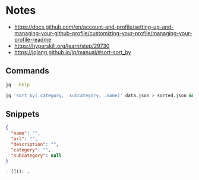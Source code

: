 # Notes

- https://docs.github.com/en/account-and-profile/setting-up-and-managing-your-github-profile/customizing-your-profile/managing-your-profile-readme
- https://hyperskill.org/learn/step/29730
- https://jqlang.github.io/jq/manual/#sort-sort_by

## Commands

```bash
jq --help
```

```bash
jq 'sort_by(.category, .subcategory, .name)' data.json > sorted.json && mv sorted.json data.json
```

## Snippets

```json
{
  "name": "",
  "url": "",
  "description": "",
  "category": "",
  "subcategory": null
}
```

```markdown
- [](): .
```

